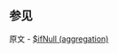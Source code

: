 ## 参见

原文 - [$ifNull (aggregation)]( https://docs.mongodb.com/manual/reference/operator/aggregation/ifNull/ )

